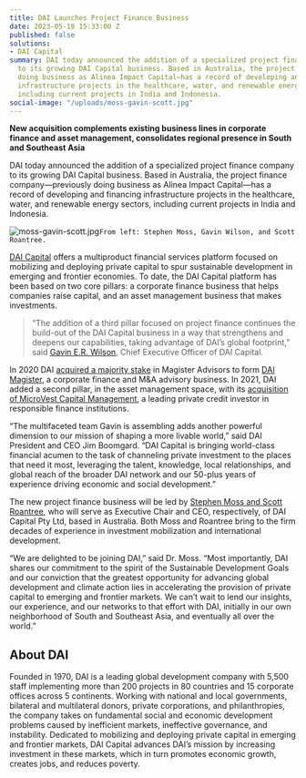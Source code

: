 ```yaml
---
title: DAI Launches Project Finance Business
date: 2023-05-18 15:33:00 Z
published: false
solutions:
- DAI Capital
summary: DAI today announced the addition of a specialized project finance company
  to its growing DAI Capital business. Based in Australia, the project finance company—previously
  doing business as Alinea Impact Capital—has a record of developing and financing
  infrastructure projects in the healthcare, water, and renewable energy sectors,
  including current projects in India and Indonesia.
social-image: "/uploads/moss-gavin-scott.jpg"
---
```


**New acquisition complements existing business lines in corporate finance and asset management, consolidates regional presence in South and Southeast Asia**

DAI today announced the addition of a specialized project finance company to its growing DAI Capital business. Based in Australia, the project finance company—previously doing business as Alinea Impact Capital—has a record of developing and financing infrastructure projects in the healthcare, water, and renewable energy sectors, including current projects in India and Indonesia.

![moss-gavin-scott.jpg](/uploads/moss-gavin-scott.jpg)`From left: Stephen Moss, Gavin Wilson, and Scott Roantree.`

[DAI Capital](/our-work/solutions/dai-capital) offers a multiproduct financial services platform focused on mobilizing and deploying private capital to spur sustainable development in emerging and frontier economies. To date, the DAI Capital platform has been based on two core pillars: a corporate finance business that helps companies raise capital, and an asset management business that makes investments. 

> “The addition of a third pillar focused on project finance continues the build-out of the DAI Capital business in a way that strengthens and deepens our capabilities, taking advantage of DAI’s global footprint,” said [Gavin E.R. Wilson](/who-we-are/leadership/gavin-wilson), Chief Executive Officer of DAI Capital. 

In 2020 DAI [acquired a majority stake](https://www.dai.com/news/dai-magister-the-leading-capital-advisor-and-investment-bank-for-international-and-emerging-markets) in Magister Advisors to form [DAI Magister](https://www.daimagister.com/), a corporate finance and M&A advisory business. In 2021, DAI added a second pillar, in the asset management space, with its [acquisition of MicroVest Capital Management](https://www.dai.com/news/dai-acquires-international-asset-management-firm-microvest), a leading private credit investor in responsible finance institutions.

“The multifaceted team Gavin is assembling adds another powerful dimension to our mission of shaping a more livable world,” said DAI President and CEO Jim Boomgard. “DAI Capital is bringing world-class financial acumen to the task of channeling private investment to the places that need it most, leveraging the talent, knowledge, local relationships, and global reach of the broader DAI network and our 50-plus years of experience driving economic and social development.”

The new project finance business will be led by [Stephen Moss and Scott Roantree](https://www.linkedin.com/in/professionalservicesmergers/), who will serve as Executive Chair and CEO, respectively, of DAI Capital Pty Ltd, based in Australia. Both Moss and Roantree bring to the firm decades of experience in investment mobilization and international development. 

“We are delighted to be joining DAI,” said Dr. Moss. “Most importantly, DAI shares our commitment to the spirit of the Sustainable Development Goals and our conviction that the greatest opportunity for advancing global development and climate action lies in accelerating the provision of private capital to emerging and frontier markets. We can’t wait to lend our insights, our experience, and our networks to that effort with DAI, initially in our own neighborhood of South and Southeast Asia, and eventually all over the world.” 

<aside>
<h2>About DAI</h2>

<p>Founded in 1970, DAI is a leading global development company with 5,500 staff implementing more than 200 projects in 80 countries and 15 corporate offices across 5 continents. Working with national and local governments, bilateral and multilateral donors, private corporations, and philanthropies, the company takes on fundamental social and economic development problems caused by inefficient markets, ineffective governance, and instability. Dedicated to mobilizing and deploying private capital in emerging and frontier markets, DAI Capital advances DAI’s mission by increasing investment in these markets, which in turn promotes economic growth, creates jobs, and reduces poverty.</p>
</aside>
